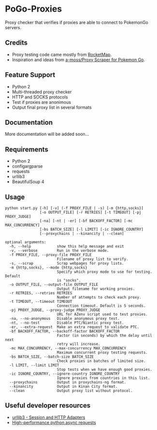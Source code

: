 # PoGo-Proxies
Proxy checker that verifies if proxies are able to connect to PokemonGo servers.

## Credits
 - Proxy testing code came mostly from [RocketMap](http://github.com/RocketMap/RocketMap).
 - Inspiration and ideas from [a-moss/Proxy Scraper for Pokemon Go](https://gist.github.com/a-moss/1578eb07b2570b5d97d85b1e93e81cc8s).

## Feature Support
 * Python 2
 * Multi-threaded proxy checker
 * HTTP and SOCKS protocols
 * Test if proxies are anonimous
 * Output final proxy list in several formats

## Documentation
More documentation will be added soon...

## Requirements
 * Python 2
 * configargparse
 * requests
 * urllib3
 * BeautifulSoup 4

## Usage
```
python start.py [-h] [-v] (-f PROXY_FILE | -s) [-m {http,socks}]
                [-o OUTPUT_FILE] [-r RETRIES] [-t TIMEOUT] [-pj PROXY_JUDGE]
                [-na] [-nt | -er] [-bf BACKOFF_FACTOR] [-mc MAX_CONCURRENCY]
                [-bs BATCH_SIZE] [-l LIMIT] [-ic IGNORE_COUNTRY]
                [--proxychains | --kinancity | --clean]

optional arguments:
  -h, --help            show this help message and exit
  -v, --verbose         Run in the verbose mode.
  -f PROXY_FILE, --proxy-file PROXY_FILE
                        Filename of proxy list to verify.
  -s, --scrap           Scrap webpages for proxy lists.
  -m {http,socks}, --mode {http,socks}
                        Specify which proxy mode to use for testing. Default
                        is "socks".
  -o OUTPUT_FILE, --output-file OUTPUT_FILE
                        Output filename for working proxies.
  -r RETRIES, --retries RETRIES
                        Number of attempts to check each proxy.
  -t TIMEOUT, --timeout TIMEOUT
                        Connection timeout. Default is 5 seconds.
  -pj PROXY_JUDGE, --proxy-judge PROXY_JUDGE
                        URL for AZenv script used to test proxies.
  -na, --no-anonymous   Disable anonymous proxy test.
  -nt, --no-test        Disable PTC/Niantic proxy test.
  -er, --extra-request  Make an extra request to validate PTC.
  -bf BACKOFF_FACTOR, --backoff-factor BACKOFF_FACTOR
                        Factor (in seconds) by which the delay until next
                        retry will increase.
  -mc MAX_CONCURRENCY, --max-concurrency MAX_CONCURRENCY
                        Maximum concurrent proxy testing requests.
  -bs BATCH_SIZE, --batch-size BATCH_SIZE
                        Check proxies in batches of limited size.
  -l LIMIT, --limit LIMIT
                        Stop tests when we have enough good proxies.
  -ic IGNORE_COUNTRY, --ignore-country IGNORE_COUNTRY
                        Ignore proxies from countries in this list.
  --proxychains         Output in proxychains-ng format.
  --kinancity           Output in Kinan City format.
  --clean               Output proxy list without protocol.
```

## Useful developer resources
 - [urllib3 - Session and HTTP Adapters](https://stackoverflow.com/questions/15431044/can-i-set-max-retries-for-requests-request)
 - [High-performance python async requests](https://iliauk.com/2016/03/07/high-performance-python-sessions-async-multi-tasking/)
